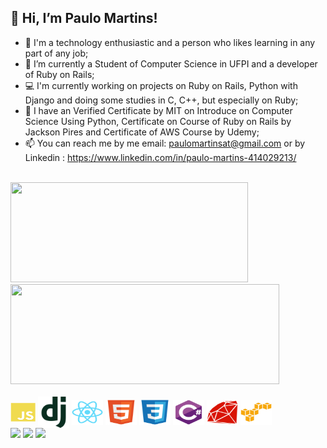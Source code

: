 ## 👋 Hi, I’m Paulo Martins!
- 👀 I'm a technology enthusiastic and a person who likes learning in any part of any job;
- 🌱 I’m currently a Student of Computer Science in UFPI and a developer of Ruby on Rails;
- 💻 I'm currently working on projects on Ruby on Rails, Python with Django and doing some studies in C, C++, but especially on Ruby;
- 📜 I have an Verified Certificate by MIT on Introduce on Computer Science Using Python, Certificate on Course of Ruby on Rails by Jackson Pires and Certificate of AWS Course by Udemy;
- 📫 You can reach me by me email: paulomartinsat@gmail.com or by Linkedin : https://www.linkedin.com/in/paulo-martins-414029213/ 
<div style="display: inline_flex"><br>
  <img height="160em" width="380em" src="https://github-readme-stats.vercel.app/api?username=paulomartinsat&show_icons=true&theme=dark&include_all_commits=true&count_private=true"/>
  <img height="160em" width="430em" margin-right="30em" src="https://github-readme-stats.vercel.app/api/top-langs/?username=paulomartinsat&layout=compact&langs_count=7&theme=dark"/>
</div>

<div style="display: inline_block"><br>
  <img align="center" alt="paulo-Js" height="30" width="40" src="https://raw.githubusercontent.com/devicons/devicon/master/icons/javascript/javascript-plain.svg">
  <img align="center" alt="paulo-django" height="50" width="50" src="https://github.com/devicons/devicon/blob/master/icons/django/django-plain.svg">
  <img align="center" alt="paulo-React" height="40" width="50" src="https://raw.githubusercontent.com/devicons/devicon/master/icons/react/react-original.svg">
  <img align="center" alt="paulo-HTML" height="40" width="50" src="https://raw.githubusercontent.com/devicons/devicon/master/icons/html5/html5-original.svg">
  <img align="center" alt="paulo-CSS" height="40" width="50" src="https://raw.githubusercontent.com/devicons/devicon/master/icons/css3/css3-original.svg">
  <img align="center" alt="paulo-Csharp" height="40" width="50" src="https://raw.githubusercontent.com/devicons/devicon/master/icons/csharp/csharp-original.svg">
  <img align="center" alt="paulo-Csharp" height="40" width="50" src="https://github.com/devicons/devicon/blob/master/icons/ruby/ruby-plain.svg">
  <img align="center" alt="paulo-Csharp" height="40" width="50" src="https://github.com/devicons/devicon/blob/master/icons/amazonwebservices/amazonwebservices-original.svg">
</div>

<div>
  <a href="https://www.linkedin.com/in/paulo-martins-414029213/" target="_blank"><img src="https://img.shields.io/badge/LinkedIn-0077B5?style=for-the-badge&logo=linkedin&logoColor=white" target="_blank"></a>
  <a href = "mailto:paulomartinsat@gmail.com"><img src="https://img.shields.io/badge/-Gmail-%23333?style=for-the-badge&logo=gmail&logoColor=white" target="_blank"></a>
  <a href = "github.com/paulomartinsat"><img src="https://img.shields.io/badge/GitHub-100000?style=for-the-badge&logo=github&logoColor=white" target="_blank"></a>
